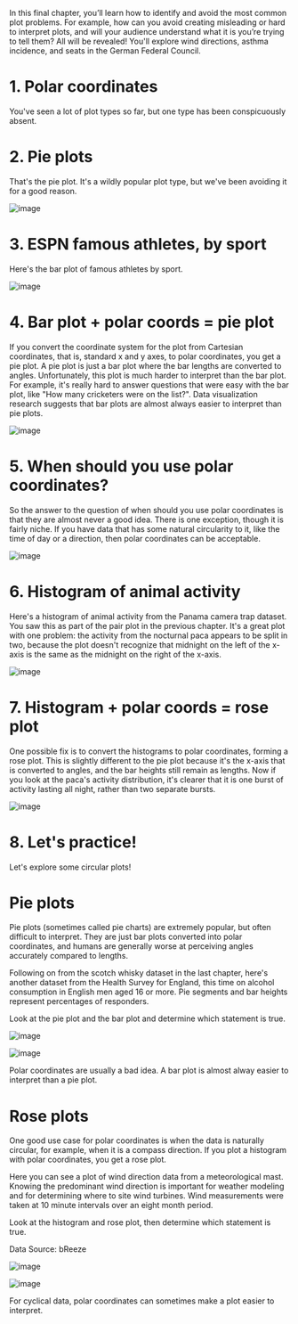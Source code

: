 In this final chapter, you’ll learn how to identify and avoid the most common plot problems. For example, how can you avoid creating misleading or hard to interpret plots, and will your audience understand what it is you’re trying to tell them? All will be revealed! You'll explore wind directions, asthma incidence, and seats in the German Federal Council.

# 1. Polar coordinates

You've seen a lot of plot types so far, but one type has been conspicuously absent.

# 2. Pie plots

That's the pie plot. It's a wildly popular plot type, but we've been avoiding it for a good reason.

![image](https://github.com/artempohribnyi/datacamp/assets/113499718/e35d88c3-2f01-4cd3-b3d6-0d68635284b4)

# 3. ESPN famous athletes, by sport

Here's the bar plot of famous athletes by sport.

![image](https://github.com/artempohribnyi/datacamp/assets/113499718/e9db324a-fa83-485b-9b79-fe6a8b6ac490)

# 4. Bar plot + polar coords = pie plot

If you convert the coordinate system for the plot from Cartesian coordinates, that is, standard x and y axes, to polar coordinates, you get a pie plot. A pie plot is just a bar plot where the bar lengths are converted to angles. Unfortunately, this plot is much harder to interpret than the bar plot. For example, it's really hard to answer questions that were easy with the bar plot, like "How many cricketers were on the list?". Data visualization research suggests that bar plots are almost always easier to interpret than pie plots.

![image](https://github.com/artempohribnyi/datacamp/assets/113499718/e6907cde-674f-4e4f-9426-6f8967379232)

# 5. When should you use polar coordinates?

So the answer to the question of when should you use polar coordinates is that they are almost never a good idea. There is one exception, though it is fairly niche. If you have data that has some natural circularity to it, like the time of day or a direction, then polar coordinates can be acceptable.

![image](https://github.com/artempohribnyi/datacamp/assets/113499718/bbfc8c04-60f0-4351-9fa6-819f2ef44d57)

# 6. Histogram of animal activity

Here's a histogram of animal activity from the Panama camera trap dataset. You saw this as part of the pair plot in the previous chapter. It's a great plot with one problem: the activity from the nocturnal paca appears to be split in two, because the plot doesn't recognize that midnight on the left of the x-axis is the same as the midnight on the right of the x-axis.

![image](https://github.com/artempohribnyi/datacamp/assets/113499718/bc21aa7b-0228-4d8f-86f6-d201adc4d326)

# 7. Histogram + polar coords = rose plot

One possible fix is to convert the histograms to polar coordinates, forming a rose plot. This is slightly different to the pie plot because it's the x-axis that is converted to angles, and the bar heights still remain as lengths. Now if you look at the paca's activity distribution, it's clearer that it is one burst of activity lasting all night, rather than two separate bursts.

![image](https://github.com/artempohribnyi/datacamp/assets/113499718/907ad3d3-f4e9-44a3-a69e-0841137cc4f5)

# 8. Let's practice!

Let's explore some circular plots!

# Pie plots

Pie plots (sometimes called pie charts) are extremely popular, but often difficult to interpret. They are just bar plots converted into polar coordinates, and humans are generally worse at perceiving angles accurately compared to lengths.

Following on from the scotch whisky dataset in the last chapter, here's another dataset from the Health Survey for England, this time on alcohol consumption in English men aged 16 or more. Pie segments and bar heights represent percentages of responders.

Look at the pie plot and the bar plot and determine which statement is true.

![image](https://github.com/artempohribnyi/datacamp/assets/113499718/e7ed3554-c8f6-4b21-8545-5b9ecf86edae)

![image](https://github.com/artempohribnyi/datacamp/assets/113499718/ff74f1fd-336e-4f42-9679-067d1616d2fe)

Polar coordinates are usually a bad idea. A bar plot is almost alway easier to interpret than a pie plot.

# Rose plots

One good use case for polar coordinates is when the data is naturally circular, for example, when it is a compass direction. If you plot a histogram with polar coordinates, you get a rose plot.

Here you can see a plot of wind direction data from a meteorological mast. Knowing the predominant wind direction is important for weather modeling and for determining where to site wind turbines. Wind measurements were taken at 10 minute intervals over an eight month period.

Look at the histogram and rose plot, then determine which statement is true.

Data Source: bReeze

![image](https://github.com/artempohribnyi/datacamp/assets/113499718/46c6b81b-e131-4014-8ba9-6f29b402d6ba)

![image](https://github.com/artempohribnyi/datacamp/assets/113499718/19ce52e4-560b-418f-821c-4e682b9391b6)

For cyclical data, polar coordinates can sometimes make a plot easier to interpret.

